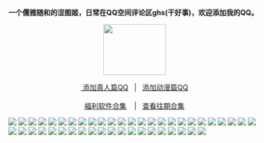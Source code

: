 <p><strong>一个儒雅随和的涩图姬，日常在QQ空间评论区ghs(干好事)，欢迎添加我的QQ。</strong></p>
<div align="center"><img src="https://wx3.sinaimg.cn/large/0089Y8wTly1ghh92f25olg303h02ut8z.gif" height="102" width="125"/>
<p><a href="https://qm.qq.com/cgi-bin/qm/qr?k=m_LgW6KgED1aHePiscfi4DAD6KxDqSjy&no
" rel="nofollow">&nbsp添加真人篇QQ</a>&nbsp&nbsp | &nbsp&nbsp;<a href="https://qm.qq.com/cgi-bin/qm/qr?k=VHVfncJChRrSp_NGJrlJNgYpoaZ9ukMV"rel="nofollow">添加动漫篇QQ</a><br/><br><a href="http://dwz.date/bWEk">福利软件合集</a> &nbsp&nbsp&nbsp|&nbsp&nbsp;&nbsp<a href="http://dwz.date/bQdz">查看往期合集</a></p></div>
<img src="https://upload.cc/i1/2020/08/17/RVFaE3.jpeg" />
<img src="https://upload.cc/i1/2020/08/17/NxP5u4.jpeg" />
<img src="https://upload.cc/i1/2020/08/17/MyNPQO.jpeg" />
<img src="https://upload.cc/i1/2020/08/17/ThC9S5.jpeg" />
<img src="https://upload.cc/i1/2020/08/17/PnaXsY.jpeg" />
<img src="https://upload.cc/i1/2020/08/17/NhW98G.jpeg" />
<img src="https://upload.cc/i1/2020/08/17/saEupN.jpeg" />
<img src="https://upload.cc/i1/2020/08/17/mUbjht.jpeg" />
<img src="https://upload.cc/i1/2020/08/17/ZJ35hn.jpeg" />
<img src="https://upload.cc/i1/2020/08/17/Ne1boP.jpeg" />
<img src="https://upload.cc/i1/2020/08/17/wr7vSY.jpeg" />
<img src="https://upload.cc/i1/2020/08/17/qvlJos.jpeg" />
<img src="https://upload.cc/i1/2020/08/17/RigwqK.jpeg" />
<img src="https://upload.cc/i1/2020/08/17/k7425m.jpeg" />
<img src="https://upload.cc/i1/2020/08/17/pNRuJI.jpeg" />
<img src="https://upload.cc/i1/2020/08/17/HUjY3l.jpeg" />
<img src="https://upload.cc/i1/2020/08/17/Mfw4Oh.jpeg" />
<img src="https://upload.cc/i1/2020/08/17/lLjs4r.jpeg" />
<img src="https://upload.cc/i1/2020/08/17/Ubk9vL.jpeg" />
<img src="https://upload.cc/i1/2020/08/17/So4RHb.jpeg" />
<img src="https://upload.cc/i1/2020/08/17/aE7gco.jpeg" />
<img src="https://upload.cc/i1/2020/08/17/iHOD3M.jpeg" />
<img src="https://upload.cc/i1/2020/08/17/BHa8N0.jpeg" />
<img src="https://upload.cc/i1/2020/08/17/LDh2AH.jpeg" />
<img src="https://upload.cc/i1/2020/08/17/gcnGNp.jpeg" />
<img src="https://upload.cc/i1/2020/08/17/zNBuec.jpeg" />
<img src="https://upload.cc/i1/2020/08/17/Z0Ji6x.jpeg" />
<img src="https://upload.cc/i1/2020/08/17/URCgEx.jpeg" />
<img src="https://upload.cc/i1/2020/08/17/1AqxOf.jpeg" />
<img src="https://upload.cc/i1/2020/08/17/WG8qxY.jpeg" />
<img src="https://upload.cc/i1/2020/08/17/BaHpwn.jpeg" />
<img src="https://upload.cc/i1/2020/08/17/YxZgOQ.jpeg" />
<img src="https://upload.cc/i1/2020/08/17/vrXG6f.jpeg" />
<img src="https://upload.cc/i1/2020/08/17/nfp5Qs.jpeg" />
<img src="https://upload.cc/i1/2020/08/17/ORn7Vv.jpeg" />
<img src="https://upload.cc/i1/2020/08/17/rPGzo5.jpeg" />
<img src="https://upload.cc/i1/2020/08/17/Z5weuM.jpeg" />
<img src="https://upload.cc/i1/2020/08/17/fjrIAW.jpeg" />
<img src="https://upload.cc/i1/2020/08/17/6vN7gn.jpeg" />
<img src="https://upload.cc/i1/2020/08/17/XbLPWs.jpeg" />
<img src="https://upload.cc/i1/2020/08/17/KJWGXB.jpeg" />
<img src="https://upload.cc/i1/2020/08/17/UxXWuS.jpeg" />
<img src="https://upload.cc/i1/2020/08/17/udvOtk.jpeg" />
<img src="https://upload.cc/i1/2020/08/17/EJvXNT.jpeg" />
<img src="https://upload.cc/i1/2020/08/17/WjKFbN.jpeg" />
